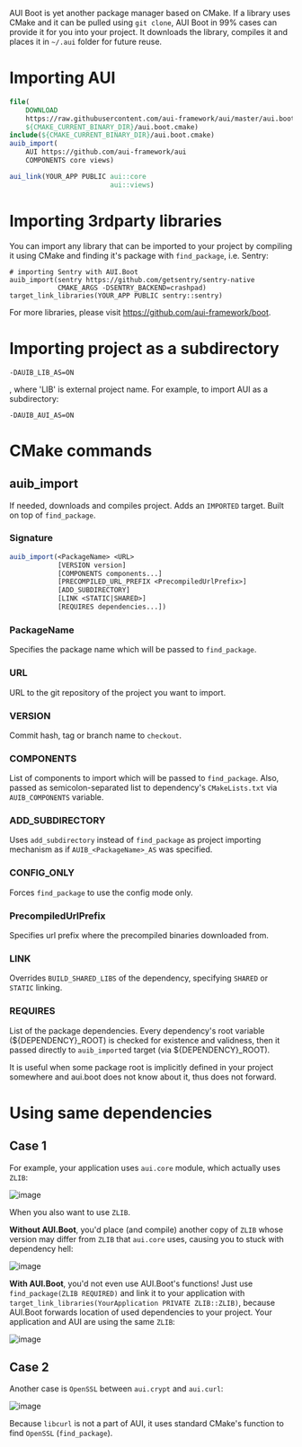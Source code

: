 AUI Boot is yet another package manager based on CMake. If a library uses CMake and it can be pulled using `git clone`, AUI Boot in 99% cases can provide it for you into your project. It downloads the library, compiles it and places it in `~/.aui` folder for future reuse.

# Importing AUI

```cmake
file(
    DOWNLOAD 
    https://raw.githubusercontent.com/aui-framework/aui/master/aui.boot.cmake 
    ${CMAKE_CURRENT_BINARY_DIR}/aui.boot.cmake)
include(${CMAKE_CURRENT_BINARY_DIR}/aui.boot.cmake)
auib_import(
    AUI https://github.com/aui-framework/aui 
    COMPONENTS core views)

aui_link(YOUR_APP PUBLIC aui::core
                         aui::views)
```

# Importing 3rdparty libraries

You can import any library that can be imported to your project by compiling it using CMake and finding it's package with `find_package`, i.e. Sentry:
```
# importing Sentry with AUI.Boot
auib_import(sentry https://github.com/getsentry/sentry-native
            CMAKE_ARGS -DSENTRY_BACKEND=crashpad)
target_link_libraries(YOUR_APP PUBLIC sentry::sentry)
```

For more libraries, please visit https://github.com/aui-framework/boot.

# Importing project as a subdirectory

```
-DAUIB_LIB_AS=ON
```
, where 'LIB' is external project name. For example, to import AUI as a subdirectory:
```
-DAUIB_AUI_AS=ON
```

# CMake commands

## auib_import

If needed, downloads and compiles project. Adds an `IMPORTED` target. Built on top of `find_package`.

### Signature
```cmake
auib_import(<PackageName> <URL>
            [VERSION version]
            [COMPONENTS components...]
            [PRECOMPILED_URL_PREFIX <PrecompiledUrlPrefix>]
            [ADD_SUBDIRECTORY]
            [LINK <STATIC|SHARED>]
            [REQUIRES dependencies...])
```

### PackageName
Specifies the package name which will be passed to `find_package`.

### URL
URL to the git repository of the project you want to import.

### VERSION
Commit hash, tag or branch name to `checkout`.

### COMPONENTS
List of components to import which will be passed to `find_package`. Also, passed as semicolon-separated list to
dependency's `CMakeLists.txt` via `AUIB_COMPONENTS` variable.

### ADD_SUBDIRECTORY

Uses `add_subdirectory` instead of `find_package` as project importing mechanism as if `AUIB_<PackageName>_AS` was specified.

### CONFIG_ONLY

Forces `find_package` to use the config mode only.

### PrecompiledUrlPrefix

Specifies url prefix where the precompiled binaries downloaded from.


### LINK

Overrides `BUILD_SHARED_LIBS` of the dependency, specifying `SHARED` or `STATIC` linking.

### REQUIRES

List of the package dependencies. Every dependency's root variable (${DEPENDENCY}_ROOT) is checked for existence and
validness, then it passed directly to `auib_import`ed target (via ${DEPENDENCY}_ROOT).

It is useful when some package root is implicitly defined in your project somewhere and aui.boot does not know about it,
thus does not forward.

# Using same dependencies
## Case 1

For example, your application uses `aui.core` module, which actually uses `ZLIB`:

![image](https://user-images.githubusercontent.com/19491414/153878183-fa92b4b5-c2f8-4516-8923-71a447cb1aa3.png)


When you also want to use `ZLIB`.

**Without AUI.Boot**, you'd place (and compile) another copy of `ZLIB` whose version may differ from `ZLIB` that `aui.core` uses, causing you to stuck with dependency hell:

![image](https://user-images.githubusercontent.com/19491414/153878258-cacdd4f1-8e2c-45d7-87d0-662ae0a02b28.png)


**With AUI.Boot**, you'd not even use AUI.Boot's functions! Just use `find_package(ZLIB REQUIRED)` and link it to your application with `target_link_libraries(YourApplication PRIVATE ZLIB::ZLIB)`, because AUI.Boot forwards location of used dependencies to your project. Your application and AUI are using the same `ZLIB`:



![image](https://user-images.githubusercontent.com/19491414/153878341-fa379cc6-b12d-4896-a535-4879b9d5640d.png)

## Case 2

Another case is `OpenSSL` between `aui.crypt` and `aui.curl`:

![image](https://user-images.githubusercontent.com/19491414/153878364-b214f167-8243-400c-93af-a227af2f961b.png)

Because `libcurl` is not a part of AUI, it uses standard CMake's function to find `OpenSSL` (`find_package`).